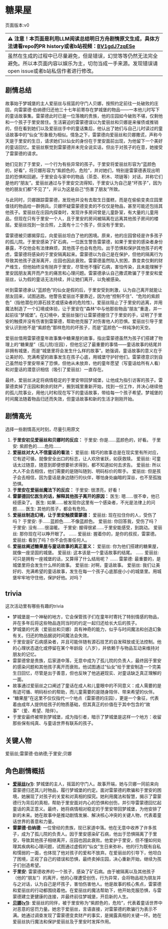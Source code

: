 # 糖果屋
页面版本:v0
 

| :warning: 注意！本页面是利用LLM阅读总结明日方舟剧情原文生成，具体方法请看repo的PR history或者b站视频：[BV1gdJ7zqESe](https://www.bilibili.com/video/BV1gdJ7zqESe/)         |
|:----------------------------|
| 虽然在生成的过程中已尽量避免，但是错误，幻觉等等仍然无法完全避免。所以本页面内容以娱乐为主，切勿当成一手来源。发现错误请open issue或者b站私信作者进行修改。|



## 剧情总结
故事始于梦城堡的主人爱丽丝与摇篮的守门人贝娜，按照约定前往一处破败的庄园，向雷蒙德·伯纳德归还他三十七年前寄存在梦城堡的物品——一本他儿时写下的童话故事集。雷蒙德此时已是一位落魄的贵族，他的庄园如今破败不堪，仅剩他和一个孩子于里安居住。生活窘迫的雷蒙德误以为爱丽丝和贝娜是来催债或推销的，但在看到她们以及爱丽丝手中的童话集后，他认出了她们与自己儿时读过的童话故事中的“仙女”形象极为相似。情急之下，雷蒙德向爱丽丝和贝娜撒谎，声称今天是于里安的生日，请求她们以仙女的身份在于里安面前出现，为他留下一个美好的童话回忆。爱丽丝察觉到雷蒙德并未完全说实话，但出于对孩子的在意，她接受了雷蒙德的请求。

她们见到了于里安，一个行为有些异常的孩子。于里安将爱丽丝形容为“蓝颜色的，好看”，将贝娜形容为“紫颜色的，危险”，并对她们，特别是雷蒙德表现出明显的恐惧和回避。于里安会与家中的物品（茶壶、积木、项链等）对话，并称它们是他的“朋友”。爱丽丝通过与于里安交流得知，于里安认为自己是“坏孩子”，因为他的朋友们都“不见了”，并认为这是自己“伤害了朋友”所致。

与此同时，贝娜跟踪雷蒙德，发现他并没有去取生日蛋糕，而是在偷偷变卖庄园里值钱的物品给一群佣兵。贝娜怀疑雷蒙德变卖的不仅仅是物品，甚至可能还包括其他孩子。爱丽丝在庄园内探查时，发现许多房间曾是儿童卧室，有大量的儿童用品，但现在只有于里安一个人，且于里安的房间被隔离在远离其他孩子房间的楼层。爱丽丝找到一张合照，上面有十三个孩子，但没有于里安。

雷蒙德被贝娜揭穿后，向爱丽丝坦白了他的困境。原来，他的庄园曾经是许多孩子的孤儿院。于里安感染了矿石病，一位医生警告雷蒙德，如果于里安的感染者身份暴露，不仅他会有法律麻烦，其他孩子也会有危险。出于恐惧和保护其他孩子的考虑，雷蒙德将感染的于里安隔离起来。雷蒙德以为自己是在保护，但他的隔离行为导致其他孩子逐渐离开，庄园也因此衰败。雷蒙德虽然陷入贫困，靠变卖仅剩的财产维生，但他始终没有抛弃于里安，尽管他不懂矿石病，害怕传染，且未能理解于里安因朋友离开而产生的痛苦和心理问题。雷蒙德承认自己撒谎欺骗了于里安和爱丽丝，认为假的童话无法持续，并让她们离开，以免被感染。

听到雷蒙德承认“蓝颜色”的仙女是假的后，于里安受到刺激，认为自己离开就能让朋友回来，试图逃跑。他警告爱丽丝不要靠近，因为他“控制不住”、“危险的紫颜色”（指他潜在的源石技艺或感染者的危险性）。爱丽丝阻止了于里安的逃离，并用魔法制造了一个幻境或体验，让于里安在“森林”中与他那些物品“朋友”重逢，并一起前往“梦城堡”。在幻境中，爱丽丝强行让雷蒙德握住了于里安的手，证明了于里安的触摸并没有伤害到雷蒙德，帮助他克服了对伤害他人的恐惧。爱丽丝引导于里安认识到他不是“紫颜色”那样危险的坏孩子，而是“蓝颜色”一样纯净的天空。

爱丽丝借用雷蒙德童年故事集中糖果屋的故事，指出雷蒙德虽然为孩子们搭建了物理上的“糖果屋”（孤儿院/庄园），但他忘记了最重要的事情——童话故事的结尾并非拥有城堡，而是“城堡里将会发生什么样的故事”。她强调，童话故事的意义在于让美好的、充满希望的故事发生在孩子心底，用城堡守护好他们。雷蒙德意识到自己虽然给于里安带来了恐惧，但他从未放弃，他的童年愿望（写童话给所有人看）和对童话的潜意识相信（吸引了爱丽丝）一直存在。

最终，爱丽丝决定将病情稳定的于里安带回梦城堡，让他成为指引访客的孩子。雷蒙德卖掉了庄园和剩余的财产，搬到城里重新开始，找到一份工作，并决心继续他的孤儿院事业，用他儿时和现在写下的童话故事，带给每一个孩子希望。梦城堡的时间魔法随着物品归还而失效，但童话故事和新的生活才刚刚开始。
## 剧情高光
选择一些剧情高光时刻，尽量引用原文
1.  **于里安初见爱丽丝和贝娜时的反应：**
    于里安: 你是......蓝颜色的，好看。
    于里安: 紫颜色的......危险......
2.  **爱丽丝对大人不信童话的看法：**
    爱丽丝: 精巧的故事总是在现实里有所对应，它有迹可循，就像安全出口的标志，让人欢欣雀跃，如获救赎。
    爱丽丝: 可童话太过随意，随意到即便想要祈求得到，都不知道如何去求告。
    爱丽丝: 所以大人不会去相信，他们需要的是随叫随到、明码标价的帮手。
    爱丽丝: 但是孩子会去相信，因为童话是身边随行的伙伴，哪怕身处幽暗的深谷，也不至孤独恐惧。
3.  **于里安在爱丽丝魔法下的反应：**
    于里安: 很漂亮，好看！
4.  **雷蒙德回忆医生的话，解释其他孩子离开的原因：**
    医生: 嗯......很不幸，他已经感染了。
    医生: 如果......被发现你这里有一个感染者，不光是法律上的问题......
    医生: 其他的孩子，都会有危险。
5.  **爱丽丝制造幻境，让于里安触摸雷蒙德：**
    爱丽丝: 现在拉住你的人，受伤了吗？
    于里安: 手......蓝颜色......不像蓝颜色。
    爱丽丝: 你回答我，受伤了吗？
    于里安: 没有......很温暖。
    于里安: 握得很紧......于里安能感受，到跳动。
    爱丽丝: 那你现在可以睁开眼了。
    ......
    爱丽丝: 握着你的，是你的叔叔，雷蒙德。
    爱丽丝: 看到了吗？你不会伤害任何人。
6.  **爱丽丝阐述糖果屋与童话故事的真正意义：**
    爱丽丝: 你为他们搭建的糖果屋，就像一座坚固的城堡。
    爱丽丝: 这本该是一个童话故事的结尾。
    ......
    爱丽丝: 可只是拥有一座城堡的话，又算得了什么结局呢？
    ......
    雷蒙德: 最重要的，是城堡里将会发生什么样的故事。
    爱丽丝: 对啊，童话故事。
    爱丽丝: 我们让美好的、充满希望的童话故事，发生在每一个孩子心底那座小小的城堡里。用城堡牢牢地守住他，保护好他。对吗？
## trivia
这次活动里有哪些有趣的trivia
*   梦城堡是一个神秘的地方，它会保管孩子们在童年时寄托了特别情感的物品，并在多年后将这些物品连同当时的约定一起归还给长大后的孩子。
*   梦城堡的代表（爱丽丝和贝娜）具有神奇的能力，似乎与时间魔法和创造幻象有关。归还的物品据说时间魔法会失效。
*   于里安是矿石病感染者，并且可能伴随有源石技艺的自发释放或无法控制。他的心理状态退化或停留在某个年龄段（八岁），并依赖于与物品互动来维持对朋友的记忆。
*   雷蒙德曾是贵族，后家道中落，无意中成为了孤儿院的负责人，最终因于里安的感染问题和其他孩子离开而衰败。他试图通过“仙女”给于里安制造一个完美生日回忆，尽管是出于善意，但也反映了他逃避现实、对童话缺乏真正理解的一面。
*   故事通过爱丽丝之口阐述了童话在成人和儿童眼中的不同意义：成人需要的是有迹可循、明码标价的帮助，而儿童需要的是随身陪伴、带来希望的伙伴。
*   “糖果屋”在这里不仅仅指代一个地点（雷蒙德的庄园），更是一个象征，代表着由成年人提供给孩子的物质基础，但其真正的价值在于其中包含的“故事”（爱、希望、陪伴）。
*   于里安最终被带到梦城堡，成为指引者，暗示了梦城堡是这样一个地方：收留那些保有纯真、与童话世界有联系的孩子。
## 关键人物
爱丽丝;雷蒙德·伯纳德;于里安;贝娜
## 角色剧情概括
-   **[爱丽丝](../char_v3/char_338_iris.md)([v1](../chars/char_338_iris.md))**: 梦城堡的主人，摇篮的守门人。故事开端，她与贝娜一同前来向雷蒙德归还其儿时物品，履行梦城堡的约定。面对雷蒙德的欺骗和于里安的困境，她展现了对孩子的关爱和对真相的探究。她利用魔法和智慧，揭示了雷蒙德行为背后的真相，帮助于里安面对内心的恐惧和创伤，并引导雷蒙德回忆起童话的真正意义。最终，她将病情相对稳定的于里安带回梦城堡，为他安排了新的未来。她在故事中是推动剧情发展、解决核心冲突的关键人物，代表着童话世界的善意和力量。
-   **雷蒙德·伯纳德**: 一位曾经的贵族，现已家道中落。他在无意中收养了许多孩子，成为了孤儿院的负责人。因于里安感染矿石病，他出于恐惧隔离了于里安，导致其他孩子相继离开，庄园也因此衰败。他爱护于里安，但不懂如何处理其疾病和心理问题，试图通过虚假的“仙女”生日来弥补。他的行为既有自私和懦弱的一面，也体现了他对孩子的爱和不放弃。在爱丽丝的引导下，他坦白了困境，正视了自己的错误和恐惧，最终卖掉庄园，决心重新开始，继续为孩子们创造希望。
-   **于里安**: 雷蒙德收养的一个孩子，感染了矿石病。由于被隔离以及其他孩子（他的“朋友”）的离开，他的心理遭受创伤，行为异常，会将物品视为朋友并与之对话，认为自己是坏孩子，害怕伤害他人。他是故事的核心焦点，雷蒙德和爱丽丝的行动都围绕着他。在爱丽丝的魔法帮助下，他开始克服恐惧，与雷蒙德建立更健康的连接，并最终前往梦城堡，开启新的人生。
-   **[贝娜](../char_v3/char_369_bena.md)([v1](../chars/char_369_bena.md))**: 爱丽丝的同伴，被于里安称为“紫颜色的，危险”，代表着童话世界中对恶意的惩罚力量。她忠于爱丽丝，言语直接，对雷蒙德的欺骗行为表示不满。她通过调查发现了雷蒙德变卖财产的事实，是揭露真相的关键一环。她在爱丽丝执行魔法和保护爱丽丝及于里安时发挥作用。